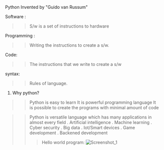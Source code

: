 Python Invented by "Guido van Russum"

Software :
 >> S/w is a set of instructions to hardware

Programming :
 >>Writing the instructions to create a s/w.

Code:
>> The instructions that we write to create a s/w

syntax:
 >> Rules of language.
1. Why python?
>> Python is easy to learn 
>> It is powerful programming language
>> It is possible to create the programs with minimal amount of code

>> Python is versatile language which has many applications in almost every field
   . Artificial intelligence
   . Machine learning
   . Cyber security 
   . Big data 
   . Iot/Smart devices 
   . Game development 
   . Backened development 
>>> Hello world program:
![Screenshot_1](https://github.com/lekhanasarikonda/Python/assets/134198650/39e542fa-bf88-4e63-9242-238d6a117c95)
